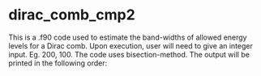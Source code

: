 # dirac_comb_cmp2
This is a .f90 code used to estimate the band-widths of allowed energy levels for a Dirac comb. Upon execution, user will need to give an integer input. Eg. 200, 100. The code uses bisection-method.
The output will be printed in the following order: 
